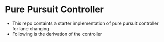 # Pure Pursuit Controller
- This repo containts a starter implementation of pure pursuit controller for lane changing
- Following is the derivation of the controller

  
